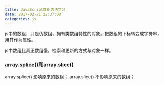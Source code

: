 ```yaml
---
title: JavaScript数组方法学习
date: 2017-02-21 22:37:08
categories: js
---
```

js中的数组，只是伪数组，拥有类数组特性的对象。把数组的下标转变成字符串，用其作为属性。
<!-- more -->
js中数组比真正数组慢，检索和更新的方式与对象一样。
### array.splice()和array.slice()
array.splice() 影响原来的数组；
array.slice() 不影响原来的数组；